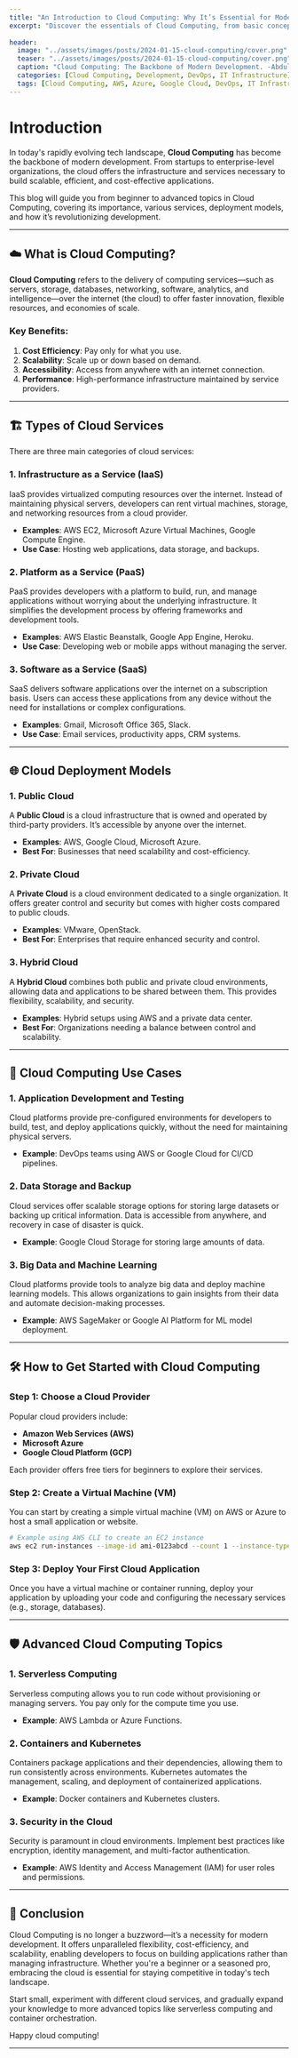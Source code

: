 ```yaml
---
title: "An Introduction to Cloud Computing: Why It’s Essential for Modern Development"
excerpt: "Discover the essentials of Cloud Computing, from basic concepts to advanced use cases, and understand why it’s a must-know for modern developers."
 
header:
  image: "../assets/images/posts/2024-01-15-cloud-computing/cover.png"
  teaser: "../assets/images/posts/2024-01-15-cloud-computing/cover.png"
  caption: "Cloud Computing: The Backbone of Modern Development. -Abdul Rahman"
  categories: [Cloud Computing, Development, DevOps, IT Infrastructure]
  tags: [Cloud Computing, AWS, Azure, Google Cloud, DevOps, IT Infrastructure, SaaS, PaaS, IaaS]
---
```


# Introduction

In today's rapidly evolving tech landscape, **Cloud Computing** has become the backbone of modern development. From startups to enterprise-level organizations, the cloud offers the infrastructure and services necessary to build scalable, efficient, and cost-effective applications. 

This blog will guide you from beginner to advanced topics in Cloud Computing, covering its importance, various services, deployment models, and how it’s revolutionizing development.

---

## ☁️ What is Cloud Computing?

**Cloud Computing** refers to the delivery of computing services—such as servers, storage, databases, networking, software, analytics, and intelligence—over the internet (the cloud) to offer faster innovation, flexible resources, and economies of scale.

### Key Benefits:
1. **Cost Efficiency**: Pay only for what you use.
2. **Scalability**: Scale up or down based on demand.
3. **Accessibility**: Access from anywhere with an internet connection.
4. **Performance**: High-performance infrastructure maintained by service providers.

---

## 🏗️ Types of Cloud Services

There are three main categories of cloud services:

### 1. **Infrastructure as a Service (IaaS)**
IaaS provides virtualized computing resources over the internet. Instead of maintaining physical servers, developers can rent virtual machines, storage, and networking resources from a cloud provider.

- **Examples**: AWS EC2, Microsoft Azure Virtual Machines, Google Compute Engine.
- **Use Case**: Hosting web applications, data storage, and backups.

### 2. **Platform as a Service (PaaS)**
PaaS provides developers with a platform to build, run, and manage applications without worrying about the underlying infrastructure. It simplifies the development process by offering frameworks and development tools.

- **Examples**: AWS Elastic Beanstalk, Google App Engine, Heroku.
- **Use Case**: Developing web or mobile apps without managing the server.

### 3. **Software as a Service (SaaS)**
SaaS delivers software applications over the internet on a subscription basis. Users can access these applications from any device without the need for installations or complex configurations.

- **Examples**: Gmail, Microsoft Office 365, Slack.
- **Use Case**: Email services, productivity apps, CRM systems.

---

## 🌐 Cloud Deployment Models

### 1. **Public Cloud**
A **Public Cloud** is a cloud infrastructure that is owned and operated by third-party providers. It’s accessible by anyone over the internet.

- **Examples**: AWS, Google Cloud, Microsoft Azure.
- **Best For**: Businesses that need scalability and cost-efficiency.

### 2. **Private Cloud**
A **Private Cloud** is a cloud environment dedicated to a single organization. It offers greater control and security but comes with higher costs compared to public clouds.

- **Examples**: VMware, OpenStack.
- **Best For**: Enterprises that require enhanced security and control.

### 3. **Hybrid Cloud**
A **Hybrid Cloud** combines both public and private cloud environments, allowing data and applications to be shared between them. This provides flexibility, scalability, and security.

- **Examples**: Hybrid setups using AWS and a private data center.
- **Best For**: Organizations needing a balance between control and scalability.

---

## 🔧 Cloud Computing Use Cases

### 1. **Application Development and Testing**
Cloud platforms provide pre-configured environments for developers to build, test, and deploy applications quickly, without the need for maintaining physical servers.

- **Example**: DevOps teams using AWS or Google Cloud for CI/CD pipelines.

### 2. **Data Storage and Backup**
Cloud services offer scalable storage options for storing large datasets or backing up critical information. Data is accessible from anywhere, and recovery in case of disaster is quick.

- **Example**: Google Cloud Storage for storing large amounts of data.

### 3. **Big Data and Machine Learning**
Cloud platforms provide tools to analyze big data and deploy machine learning models. This allows organizations to gain insights from their data and automate decision-making processes.

- **Example**: AWS SageMaker or Google AI Platform for ML model deployment.

---

## 🛠️ How to Get Started with Cloud Computing

### Step 1: Choose a Cloud Provider

Popular cloud providers include:

- **Amazon Web Services (AWS)**
- **Microsoft Azure**
- **Google Cloud Platform (GCP)**

Each provider offers free tiers for beginners to explore their services.

### Step 2: Create a Virtual Machine (VM)

You can start by creating a simple virtual machine (VM) on AWS or Azure to host a small application or website.

```bash
# Example using AWS CLI to create an EC2 instance
aws ec2 run-instances --image-id ami-0123abcd --count 1 --instance-type t2.micro
```

### Step 3: Deploy Your First Cloud Application

Once you have a virtual machine or container running, deploy your application by uploading your code and configuring the necessary services (e.g., storage, databases).

---

## 🛡️ Advanced Cloud Computing Topics

### 1. **Serverless Computing**
Serverless computing allows you to run code without provisioning or managing servers. You pay only for the compute time you use.

- **Example**: AWS Lambda or Azure Functions.

### 2. **Containers and Kubernetes**
Containers package applications and their dependencies, allowing them to run consistently across environments. Kubernetes automates the management, scaling, and deployment of containerized applications.

- **Example**: Docker containers and Kubernetes clusters.

### 3. **Security in the Cloud**
Security is paramount in cloud environments. Implement best practices like encryption, identity management, and multi-factor authentication.

- **Example**: AWS Identity and Access Management (IAM) for user roles and permissions.

---

## 🚀 Conclusion

Cloud Computing is no longer a buzzword—it’s a necessity for modern development. It offers unparalleled flexibility, cost-efficiency, and scalability, enabling developers to focus on building applications rather than managing infrastructure. Whether you're a beginner or a seasoned pro, embracing the cloud is essential for staying competitive in today's tech landscape.

Start small, experiment with different cloud services, and gradually expand your knowledge to more advanced topics like serverless computing and container orchestration.

Happy cloud computing!

---
 
